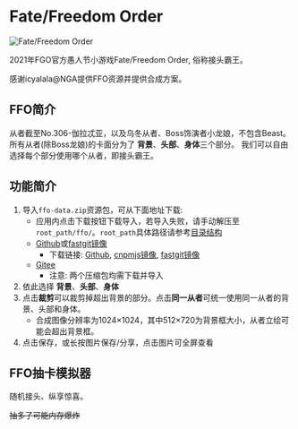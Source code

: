 # Fate/Freedom Order

![Fate/Freedom Order](https://news.fate-go.jp/wp-content/uploads/2021/ffo_cp_xikad/top_banner.png)

2021年FGO官方愚人节小游戏Fate/Freedom Order, 俗称接头霸王。

感谢icyalala@NGA提供FFO资源并提供合成方案。

## FFO简介
从者截至No.306-伽拉忒亚，以及乌冬从者、Boss饰演者小龙娘，不包含Beast。
所有从者(除Boss龙娘)的卡面分为了 **背景**、**头部**、**身体**三个部分。
我们可以自由选择每个部分使用哪个从者，即接头霸王。

## 功能简介

1. 导入`ffo-data.zip`资源包，可从下面地址下载:
    - 应用内点击下载按钮下载导入，若导入失败，请手动解压至`root_path/ffo/`。`root_path`具体路径请参考[目录结构](./app_setting.md#应用数据)
    - [Github](https://github.com/chaldea-center/chaldea/releases/tag/ffo-data)或[fastgit镜像](https://hub.fastgit.xyz/chaldea-center/chaldea/releases/tag/ffo-data)
      - 下载链接: [Github](https://github.com/chaldea-center/chaldea/releases/download/ffo-data/ffo.zip), [cnpmjs镜像](https://github.com.cnpmjs.org/chaldea-center/chaldea/releases/download/ffo-data/ffo.zip), [fastgit镜像](https://hub.fastgit.xyz/chaldea-center/chaldea/releases/download/ffo-data/ffo.zip)
    - [Gitee](https://gitee.com/chaldea-center/chaldea/releases/ffo-data)
      - 注意: 两个压缩包均需下载并导入
2. 依此选择 **背景**、**头部**、**身体**
3. 点击**裁剪**可以裁剪掉超出背景的部分。点击**同一从者**可统一使用同一从者的背景、头部和身体。
    - 合成图像分辨率为1024×1024，其中512×720为背景框大小，从者立绘可能会超出背景框。
4. 点击保存，或长按图片保存/分享，点击图片可全屏查看

## FFO抽卡模拟器

随机接头、纵享惊喜。

~~抽多了可能内存爆炸~~
